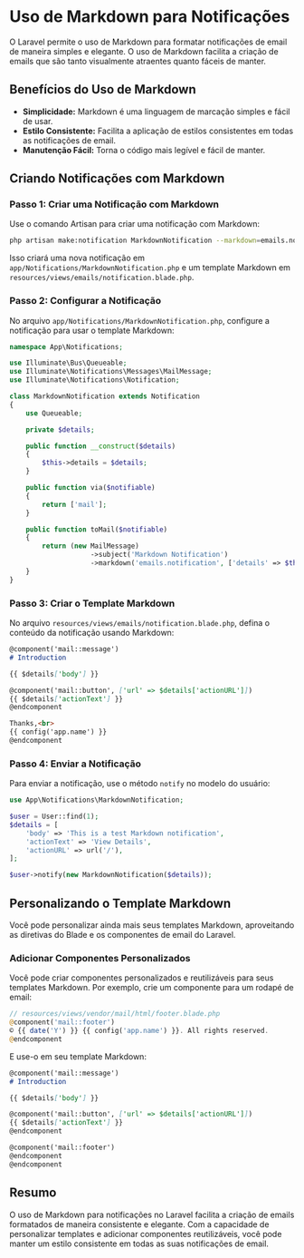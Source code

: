 # Uso de Markdown para Notificações

O Laravel permite o uso de Markdown para formatar notificações de email de maneira simples e elegante. O uso de Markdown facilita a criação de emails que são tanto visualmente atraentes quanto fáceis de manter.

## Benefícios do Uso de Markdown

- **Simplicidade:** Markdown é uma linguagem de marcação simples e fácil de usar.
- **Estilo Consistente:** Facilita a aplicação de estilos consistentes em todas as notificações de email.
- **Manutenção Fácil:** Torna o código mais legível e fácil de manter.

## Criando Notificações com Markdown

### Passo 1: Criar uma Notificação com Markdown

Use o comando Artisan para criar uma notificação com Markdown:

```bash
php artisan make:notification MarkdownNotification --markdown=emails.notification
```

Isso criará uma nova notificação em `app/Notifications/MarkdownNotification.php` e um template Markdown em `resources/views/emails/notification.blade.php`.

### Passo 2: Configurar a Notificação

No arquivo `app/Notifications/MarkdownNotification.php`, configure a notificação para usar o template Markdown:

```php
namespace App\Notifications;

use Illuminate\Bus\Queueable;
use Illuminate\Notifications\Messages\MailMessage;
use Illuminate\Notifications\Notification;

class MarkdownNotification extends Notification
{
    use Queueable;

    private $details;

    public function __construct($details)
    {
        $this->details = $details;
    }

    public function via($notifiable)
    {
        return ['mail'];
    }

    public function toMail($notifiable)
    {
        return (new MailMessage)
                    ->subject('Markdown Notification')
                    ->markdown('emails.notification', ['details' => $this->details]);
    }
}
```

### Passo 3: Criar o Template Markdown

No arquivo `resources/views/emails/notification.blade.php`, defina o conteúdo da notificação usando Markdown:

```markdown
@component('mail::message')
# Introduction

{{ $details['body'] }}

@component('mail::button', ['url' => $details['actionURL']])
{{ $details['actionText'] }}
@endcomponent

Thanks,<br>
{{ config('app.name') }}
@endcomponent
```

### Passo 4: Enviar a Notificação

Para enviar a notificação, use o método `notify` no modelo do usuário:

```php
use App\Notifications\MarkdownNotification;

$user = User::find(1);
$details = [
    'body' => 'This is a test Markdown notification',
    'actionText' => 'View Details',
    'actionURL' => url('/'),
];

$user->notify(new MarkdownNotification($details));
```

## Personalizando o Template Markdown

Você pode personalizar ainda mais seus templates Markdown, aproveitando as diretivas do Blade e os componentes de email do Laravel.

### Adicionar Componentes Personalizados

Você pode criar componentes personalizados e reutilizáveis para seus templates Markdown. Por exemplo, crie um componente para um rodapé de email:

```php
// resources/views/vendor/mail/html/footer.blade.php
@component('mail::footer')
© {{ date('Y') }} {{ config('app.name') }}. All rights reserved.
@endcomponent
```

E use-o em seu template Markdown:

```markdown
@component('mail::message')
# Introduction

{{ $details['body'] }}

@component('mail::button', ['url' => $details['actionURL']])
{{ $details['actionText'] }}
@endcomponent

@component('mail::footer')
@endcomponent
@endcomponent
```

## Resumo

O uso de Markdown para notificações no Laravel facilita a criação de emails formatados de maneira consistente e elegante. Com a capacidade de personalizar templates e adicionar componentes reutilizáveis, você pode manter um estilo consistente em todas as suas notificações de email.

